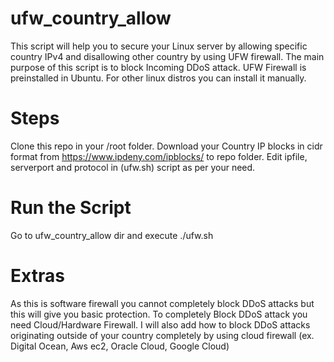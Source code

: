 # ufw_country_allow
This script will help you to secure your Linux server by allowing specific country IPv4 and disallowing other country by using UFW firewall. 
The main purpose of this script is to block Incoming DDoS attack.
UFW Firewall is preinstalled in Ubuntu. For other linux distros you can install it manually.

# Steps
Clone this repo in your /root folder.
Download your Country IP blocks in cidr format from https://www.ipdeny.com/ipblocks/ to repo folder.
Edit ipfile, serverport and protocol in (ufw.sh) script as per your need.

# Run the Script
Go to ufw_country_allow dir and execute ./ufw.sh 

# Extras
As this is software firewall you cannot completely block DDoS attacks but this will give you basic protection.
To completely Block DDoS attack you need Cloud/Hardware Firewall.
I will also add how to block DDoS attacks originating outside of your country completely by using cloud firewall (ex. Digital Ocean, Aws ec2, Oracle Cloud, Google Cloud)
